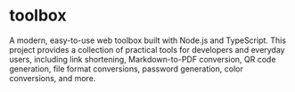 # toolbox
A modern, easy-to-use web toolbox built with Node.js and TypeScript. This project provides a collection of practical tools for developers and everyday users, including link shortening, Markdown-to-PDF conversion, QR code generation, file format conversions, password generation, color conversions, and more.
